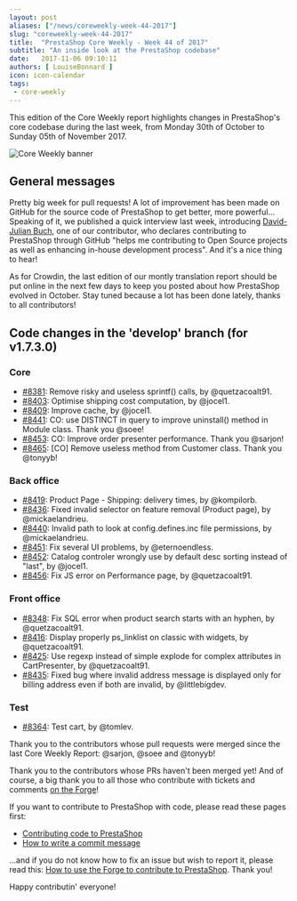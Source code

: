 ```yaml
---
layout: post
aliases: ["/news/coreweekly-week-44-2017"]
slug: "coreweekly-week-44-2017"
title:  "PrestaShop Core Weekly - Week 44 of 2017"
subtitle: "An inside look at the PrestaShop codebase"
date:   2017-11-06 09:10:11
authors: [ LouiseBonnard ]
icon: icon-calendar
tags:
 - core-weekly
---
```


This edition of the Core Weekly report highlights changes in PrestaShop's core codebase during the last week, from Monday 30th of October to Sunday 05th of November 2017.

![Core Weekly banner](/assets/images/2017/04/core_weekly_banner.jpg)


## General messages

Pretty big week for pull requests! A lot of improvement has been made on GitHub for the source code of PrestaShop to get better, more powerful... Speaking of it, we published a quick interview last week, introducing [David-Julian Buch](http://build.prestashop.com/news/contributor-interview-david-julian-buch), one of our contributor, who declares contributing to PrestaShop through GitHub "helps me contributing to Open Source projects as well as enhancing in-house development process". And it's a nice thing to hear!

As for Crowdin, the last edition of our montly translation report should be put online in the next few days to keep you posted about how PrestaShop evolved in October. Stay tuned because a lot has been done lately, thanks to all contributors!


## Code changes in the 'develop' branch (for v1.7.3.0)

### Core

* [#8381](https://github.com/PrestaShop/PrestaShop/pull/8381): Remove risky and useless sprintf() calls, by @quetzacoalt91.
* [#8403](https://github.com/PrestaShop/PrestaShop/pull/8403): Optimise shipping cost computation, by @jocel1.
* [#8409](https://github.com/PrestaShop/PrestaShop/pull/8409): Improve cache, by @jocel1.
* [#8441](https://github.com/PrestaShop/PrestaShop/pull/8441): CO: use DISTINCT in query to improve uninstall() method in Module class. Thank you @soee!
* [#8453](https://github.com/PrestaShop/PrestaShop/pull/8453): CO: Improve order presenter performance. Thank you @sarjon!
* [#8465](https://github.com/PrestaShop/PrestaShop/pull/8465): [CO] Remove useless method from Customer class. Thank you @tonyyb!


### Back office

* [#8419](https://github.com/PrestaShop/PrestaShop/pull/8419): Product Page - Shipping: delivery times, by @kompilorb.
* [#8436](https://github.com/PrestaShop/PrestaShop/pull/8436): Fixed invalid selector on feature removal (Product page), by @mickaelandrieu.
* [#8440](https://github.com/PrestaShop/PrestaShop/pull/8440): Invalid path to look at config.defines.inc file permissions, by @mickaelandrieu.
* [#8451](https://github.com/PrestaShop/PrestaShop/pull/8451): Fix several UI problems, by @eternoendless.
* [#8452](https://github.com/PrestaShop/PrestaShop/pull/8452): Catalog controler wrongly use by default desc sorting instead of "last", by @jocel1.
* [#8456](https://github.com/PrestaShop/PrestaShop/pull/8456): Fix JS error on Performance page, by @quetzacoalt91.


### Front office

* [#8348](https://github.com/PrestaShop/PrestaShop/pull/8348): Fix SQL error when product search starts with an hyphen, by @quetzacoalt91.
* [#8416](https://github.com/PrestaShop/PrestaShop/pull/8416): Display properly ps_linklist on classic with widgets, by @quetzacoalt91.
* [#8425](https://github.com/PrestaShop/PrestaShop/pull/8425): Use regexp instead of simple explode for complex attributes in CartPresenter, by @quetzacoalt91.
* [#8435](https://github.com/PrestaShop/PrestaShop/pull/8435): Fixed bug where invalid address message is displayed only for billing address even if both are invalid, by @littlebigdev.


### Test

* [#8364](https://github.com/PrestaShop/PrestaShop/pull/8364): Test cart, by @tomlev.


Thank you to the contributors whose pull requests were merged since the last Core Weekly Report: @sarjon, @soee and @tonyyb!

Thank you to the contributors whose PRs haven't been merged yet! And of course, a big thank you to all those who contribute with tickets and comments [on the Forge](http://forge.prestashop.com/)!

If you want to contribute to PrestaShop with code, please read these pages first:

 * [Contributing code to PrestaShop](http://doc.prestashop.com/display/PS16/Contributing+code+to+PrestaShop)
 * [How to write a commit message](http://doc.prestashop.com/display/PS16/How+to+write+a+commit+message)

...and if you do not know how to fix an issue but wish to report it, please read this: [How to use the Forge to contribute to PrestaShop](http://doc.prestashop.com/display/PS16/How+to+use+the+Forge+to+contribute+to+PrestaShop). Thank you!

Happy contributin' everyone!

